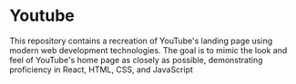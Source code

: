 # Youtube
This repository contains a recreation of YouTube's landing page using modern web development technologies. The goal is to mimic the look and feel of YouTube's home page as closely as possible, demonstrating proficiency in React, HTML, CSS, and JavaScript

